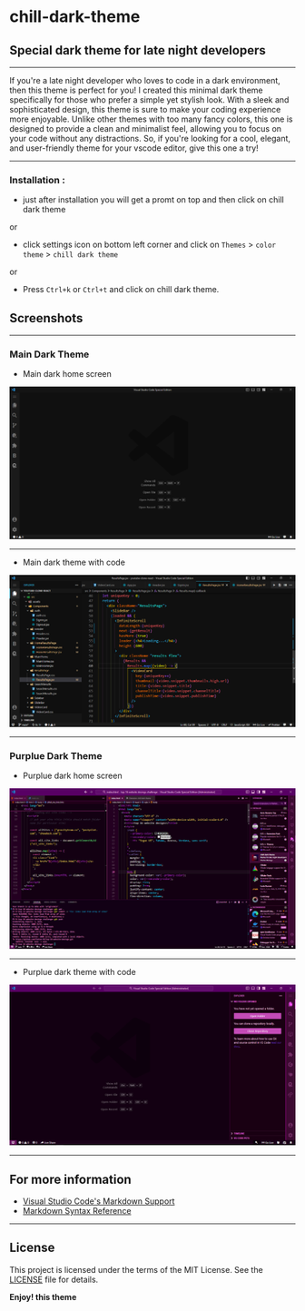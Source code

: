 # chill-dark-theme

## Special dark theme for late night developers

---

If you're a late night developer who loves to code in a dark environment, then this theme is perfect for you! I created this minimal dark theme specifically for those who prefer a simple yet stylish look. With a sleek and sophisticated design, this theme is sure to make your coding experience more enjoyable. Unlike other themes with too many fancy colors, this one is designed to provide a clean and minimalist feel, allowing you to focus on your code without any distractions. So, if you're looking for a cool, elegant, and user-friendly theme for your vscode editor, give this one a try!

---

### Installation :

- just after installation you will get a promt on top and then click on chill dark theme

or

- click settings icon on bottom left corner and click on `Themes` > `color theme` > `chill dark theme`

or

- Press `Ctrl+k` or `Ctrl+t` and click on chill dark theme.

## Screenshots

---

### Main Dark Theme

- Main dark home screen

![home screen](./screenshots/dark_theme/dark_theme_home.png "theme with code")

---

- Main dark theme with code

![theme with code](./screenshots/dark_theme/dark_theme_withcode.png "theme with code")

---

### Purplue Dark Theme

- Purplue dark home screen

![home screen](./screenshots/purple_dark_theme/purple_dark_theme_home.png "theme with code")

---

- Purplue dark theme with code

![theme with code](./screenshots/purple_dark_theme/purple_dark_theme_withcode.png "theme with code")

---

## For more information

- [Visual Studio Code's Markdown Support](http://code.visualstudio.com/docs/languages/markdown)
- [Markdown Syntax Reference](https://help.github.com/articles/markdown-basics/)

---

## License

This project is licensed under the terms of the MIT License. See the [LICENSE](./LICENSE) file for details.

**Enjoy! this theme**
